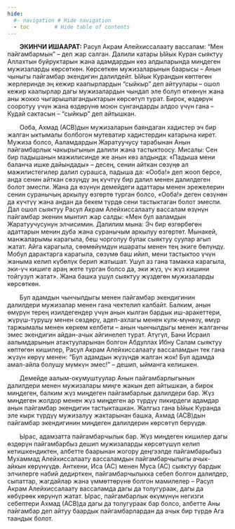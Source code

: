 ```yaml
---
hide:
  #- navigation # Hide navigation
  - toc        # Hide table of contents
---
```


&emsp;&emsp;**ЭКИНЧИ ИШААРАТ:**  Расул Акрам Алейхиссалаату вассалам: “Мен пайгамбармын” – деп жар салган. Далили катары Ыйык Куран сыяктуу Аллахтын буйруктарын жана адамдардын көз алдыларында миңдеген мужизаларды көрсөткөн. Көрсөткөн мужизаларынын баарысы – Анын чыныгы пайгамбар экендигин далилдейт. Ыйык Курандын көптөгөн жерлеринде эң кежир каапырлардын “сыйкыр” деп айтуулары – ошол кежир каапырлар дагы мужизалардын чындап эле болуп өткөнүн жана аны жокко чыгарышпагандыктарын көрсөтүп турат. Бирок, өздөрүн сооротуу үчүн жана өздөрүнө моюн сунгандарды алдоо үчүн гана – Кудай сактасын – “сыйкыр” деп айтышкан.

&emsp;&emsp;Ооба, Ахмад (АСВ)дын мужизаларын баяндаган хадистер эч бир жалган ыктымалы болбогон мутеватир хадистердин катарына кирет. Мужиза болсо, Ааламдардын Жаратуучусу тарабынан Анын пайгамбарлык чакырыгынын далили жана тастыктоосу. Мисалы:  Сен бир падышанын мажилисинде же анын көз алдында: «Падыша мени баланча ишке дайындады» – десең, сенин айткан сөзүңө ал мажилистегилер далил сурашса, падыша да: «Ооба!» деп жооп берсе, анда сенин айткан сөзүңдү эң күчтүү бир далил менен далилдеген болот эмеспи. Жана да өзүнүн демейдеги адаттары менен эрежелерин сенин суранычың аркылуу өзгөртө турган болсо, «Ооба!» деген сөзүнөн да күчтүү жана андан да бекем түрдө сени тастыктаган болот эмеспи. Дал ошол сыяктуу Расул Акрам Алейхиссалаату вассалам өзүнүн пайгамбар экенин мынтип жар салды: «Мен бул ааламдын Жаратуучусунун элчисимин. Далилим мына: Эч бир өзгөрбөгөн адаттарын менин дуба жана суранычым аркылуу өзгөртөт. Мынакей, манжаларымы карагыла, беш чорголуу булак сыяктуу суулар агып жатат. Айга карагыла, сөөмөйүмдүн ишараты менен тең экиге бөлүндү. Мобул дарактарга карагыла, сөзүмө баш ийип, мени тастыктоо үчүн жаныма келип күбөлүк берип жатышат. Ушул аз гана тамакка карагыла,  эки-үч кишиге араң жете турган болсо да, эки жүз, үч жүз кишини тойгузуп жатат». Жана башка ушул сыяктуу жүздөгөн мужизаларды көрсөткөн.

&emsp;&emsp;Бул адамдын чынчылдыгы менен пайгамбар экендигинин далилдери мужизалар менен гана чектелип калбайт. Балким, анын өмүрүн терең изилдегендер үчүн анын кылган бардык иш-аракеттери, жүрүш-турушу менен сөздөрү, адеп-ахлагы менен кулк-мүнөзү, өмүр таржымалы менен көркөм келбети – анын чынчылдыгы менен жалганчы эмес экендигин айдан-ачык айгинелеп турат. Атүгүл, Бани Исраил аалымдарынын атактууларынан болгон Абдуллах Ибну Салам сыяктуу көптөгөн кишилер, Расул Акрам Алейхиссалаату вассаламдын тек гана жүзүн көрүү менен: “Бул адамдын жүзүндө жалган жок! Бул адамда амал-айла болушу мүмкүн эмес!” – дешип, ыйманга келишкен.

&emsp;&emsp;Демейде аалым-окумуштуулар Анын пайгамбарлыгынын далилдери менен мужизалары миңге жакын деп айтышкан, а бирок миңдеген, балким жүз миңдеген пайгамбарлык далилдери бар. Жүз миңдеген жолдор менен жүз миңдеген ар түрдүү пикирдеги адамдар анын пайгамбар экендигин тастыкташкан. Жалгыз гана Ыйык Куранда эле кырк түрдүү мужизалуу жактарынан башка, Ахмад (АСВ)дын пайгамбар экендигинин миңдеген далилдерин көрсөтүп берүүдө.

&emsp;&emsp;Ырас, адамзатта пайгамбарчылык бар. Жүз миңдеген кишилер дагы өздөрүн пайгамбарбыз дешип мужизаларды көрсөтүшүп келип кетишкендиктен, албетте баарынан жогору деңгээлде пайгамбарыбыз Мухаммад Алейхиссалаату вассаламдын пайгамбарчылыгы ачык-айкын көрүнүүдө. Анткени, Иса (АС) менен Муса (АС) сыяктуу бардык элчилерге набий дедирткен, пайгамбарчылыкка себеп болгон далилдер, сыпаттар, жагдайлар жана үммөттөрүнө болгон мамилелер – Расул Акрам Алейхиссалаату вассаламда дагы да толугураак, дагы да көбүрөөк көрүнүп жатат. Ырас, пайгамбарлык өкүмүнүн негизги себептери Ахмад (АСВ)да дагы да толугураак бар болсо, албетте Аны пайгамбар деп айтуу баардык пайгамбарлардан да ачык бир түрдө Ага таандык болот.